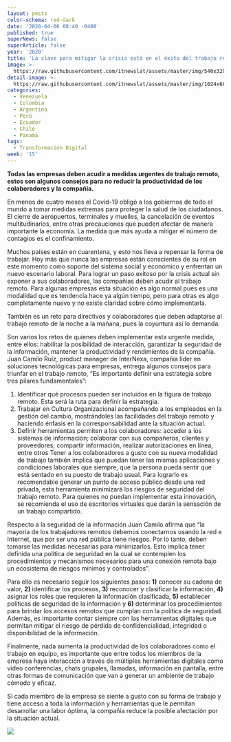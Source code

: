 ```yaml
---
layout: posts
color-schema: red-dark
date: '2020-04-06 08:40 -0400'
published: true
superNews: false
superArticle: false
year: '2020'
title: 'La clave para mitigar la crisis está en el éxito del trabajo remoto '
image: >-
  https://raw.githubusercontent.com/itnewslat/assets/master/img/540x320/Hombre-Teletrabajo-p.jpg
detail-image: >-
  https://raw.githubusercontent.com/itnewslat/assets/master/img/1024x680/Hombre-Teletrabajo-g.jpg
categories:
  - Venezuela
  - Colombia
  - Argentina
  - Perú
  - Ecuador
  - Chile
  - Panama
tags:
  - Transformación Digital
week: '15'
---
```

**Todas las empresas deben acudir a medidas urgentes de trabajo remoto, estos son algunos consejos para no reducir la productividad de los colaboradores y la compañía.**

En menos de cuatro meses el Covid-19 obligó a los gobiernos de todo el mundo a tomar medidas extremas para proteger la salud de los ciudadanos. El cierre de aeropuertos, terminales y muelles, la cancelación de eventos multitudinarios, entre otras precauciones que pueden afectar de manera importante la economía. La medida que más ayuda a mitigar el número de contagios es el confinamiento. 

Muchos países están en cuarentena, y esto nos lleva a repensar la forma de trabajar. Hoy más que nunca las empresas están conscientes de su rol en este momento como soporte del sistema social y económico y enfrentan un nuevo escenario laboral. Para lograr un paso exitoso por la crisis actual sin exponer a sus colaboradores, las compañías deben acudir al trabajo remoto. Para algunas empresas esta situación es algo normal pues es una modalidad que es tendencia hace ya algún tiempo, pero para otras es algo completamente nuevo y no existe claridad sobre cómo implementarla. 

También es un reto para directivos y colaboradores que deben adaptarse al trabajo remoto de la noche a la mañana, pues la coyuntura así lo demanda. 

Son varios los retos de quienes deben implementar esta urgente medida, entre ellos: habilitar la posibilidad de interacción, garantizar la seguridad de la información, mantener la productividad y rendimientos de la compañía. 
Juan Camilo Ruíz, product manager de InterNexa, compañía líder en soluciones tecnológicas para empresas, entrega algunos consejos para triunfar en el trabajo remoto, “Es importante definir una estrategia sobre tres pilares fundamentales”:

1.	Identificar qué procesos pueden ser incluidos en la figura de trabajo remoto. Esta será la ruta para definir la estrategia.
2.	Trabajar en Cultura Organizacional acompañando a los empleados en la gestión del cambio, mostrándoles las facilidades del trabajo remoto y haciendo énfasis en la corresponsabilidad ante la situación actual.  
3.	Definir herramientas permiten a los colaboradores: acceder a los sistemas de información; colaborar con sus compañeros, clientes y proveedores; compartir información, realizar autorizaciones en línea, entre otros
Tener a los colaboradores a gusto con su nueva modalidad de trabajo también implica que puedan tener las mismas aplicaciones y condiciones laborales que siempre, que la persona pueda sentir que está sentado en su puesto de trabajo usual. Para lograrlo es recomendable generar un punto de acceso público desde una red privada, esta herramienta minimizará los riesgos de seguridad del trabajo remoto. Para quienes no puedan implementar esta innovación, se recomienda el uso de escritorios virtuales que darán la sensación de un trabajo compartido.

Respecto a la seguridad de la información Juan Camilo afirma que “la mayoría de los trabajadores remotos debemos conectarnos usando la red e Internet, que por ser una red pública tiene riesgos.  Por lo tanto, deben tomarse las medidas necesarias para minimizarlos. Esto implica tener definida una política de seguridad en la cual se contemplen los procedimientos y mecanismos necesarios para una conexión remota bajo un ecosistema de riesgos mínimos y controlados”.

Para ello es necesario seguir los siguientes pasos: **1)** conocer su cadena de valor, **2)** identificar los procesos, **3)** reconocer y clasificar la información, **4)** asignar los roles que requieren la información clasificada, **5)** establecer políticas de seguridad de la información y **6)** determinar los procedimientos para brindar los accesos remotos que cumplan con la política de seguridad. Además, es importante contar siempre con las herramientas digitales que permitan mitigar el riesgo de pérdida de confidencialidad, integridad o disponibilidad de la información. 

Finalmente, nada aumenta la productividad de los colaboradores como el trabajo en equipo, es importante que entre todos los miembros de la empresa haya interacción a través de múltiples herramientas digitales como video conferencias, chats grupales, llamadas, información en pantalla, entre otras formas de comunicación que van a generar un ambiente de trabajo cómodo y eficaz. 

Si cada miembro de la empresa se siente a gusto con su forma de trabajo y tiene acceso a toda la información y herramientas que le permitan desarrollar una labor óptima, la compañía reduce la posible afectación por la situación actual.

<img src="https://tracker.metricool.com/c3po.jpg?hash=56f88a41e39ab42c063cc51676587a04"/>